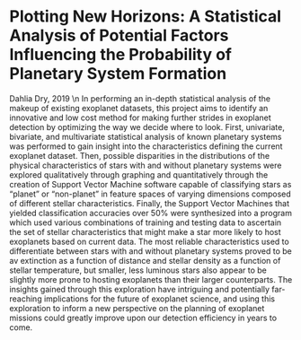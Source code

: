# Plotting New Horizons: A Statistical Analysis of Potential Factors Influencing the Probability of Planetary System Formation
Dahlia Dry, 2019 \n
In performing an in-depth statistical analysis of the makeup of existing exoplanet datasets, this project aims to identify an innovative and low cost method for making further strides in exoplanet detection by optimizing the way we decide where to look. First, univariate, bivariate, and multivariate statistical analysis of known planetary systems was performed to gain insight into the characteristics defining the current exoplanet dataset. Then, possible disparities in the distributions of the physical characteristics of stars with and without planetary systems were explored qualitatively through graphing and quantitatively through the creation of Support Vector Machine software capable of classifying stars as “planet” or “non-planet” in feature spaces of varying dimensions composed of different stellar characteristics. Finally, the Support Vector Machines that yielded classification accuracies over 50% were synthesized into a program which used various combinations of training and testing data to ascertain the set of stellar characteristics that might make a star more likely to host exoplanets based on current data. The most reliable characteristics used to differentiate between stars with and without planetary systems proved to be av extinction as a function of distance and stellar density as a function of stellar temperature, but smaller, less luminous stars also appear to be slightly more prone to hosting exoplanets than their larger counterparts. The insights gained through this exploration have intriguing and potentially far-reaching implications for the future of exoplanet science, and using this exploration to inform a new perspective on the planning of exoplanet missions could greatly improve upon our detection efficiency in years to come.
